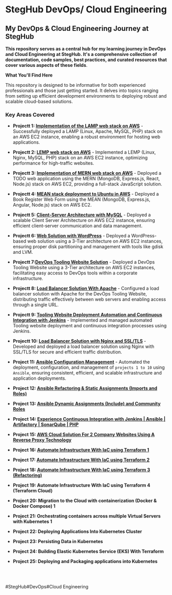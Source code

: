 # StegHub DevOps/ Cloud Engineering

## My DevOps & Cloud Engineering Journey at StegHub

__This repository serves as a central hub for my learning journey in DevOps and Cloud Engineering at StegHub. It's a comprehensive collection of documentation, code samples, best practices, and curated resources that cover various aspects of these fields__.

__What You'll Find Here__

This repository is designed to be informative for both experienced professionals and those just getting started. It delves into topics ranging from setting up efficient development environments to deploying robust and scalable cloud-based solutions.

### Key Areas Covered

- __Projectt 1: [Implementation of the LAMP web stack on AWS](https://github.com/francdomain/StegHub_DevOps-Cloud_Engineering/blob/main/LAMP_STACK/lamp-stack-documentation.md)__ - Successfully deployed a LAMP (Linux, Apache, MySQL, PHP) stack on an AWS EC2 instance, enabling a robust environment for hosting web applications.

- __Projectt 2: [LEMP web stack on AWS](https://github.com/francdomain/StegHub_DevOps-Cloud_Engineering/blob/main/LEMP_STACK/lemp_stack_implementation.md)__ - Implemented a LEMP (Linux, Nginx, MySQL, PHP) stack on an AWS EC2 instance, optimizing performance for high-traffic websites.

- __Projectt 3: [Implementation of MERN web stack on AWS](https://github.com/francdomain/StegHub_DevOps-Cloud_Engineering/blob/main/MERN_WEB_STACK/mern_web_stack_implementation.md)__ - Deployed a TODO web application using the MERN (MongoDB, Express.js, React, Node.js) stack on AWS EC2, providing a full-stack JavaScript solution.

- __Projectt 4: [MEAN stack deployment to Ubuntu in AWS](https://github.com/francdomain/StegHub_DevOps-Cloud_Engineering/blob/main/MEAN_STACK/mean_stack_implementation.md)__ - Deployed a Book Register Web Form using the MEAN (MongoDB, Express.js, Angular, Node.js) stack on AWS EC2.

- __Projectt 5: [Client-Server Architecture with MySQL](https://github.com/francdomain/StegHub_DevOps-Cloud_Engineering/blob/main/Client-Server-Architecture/client_server_architecture.md)__ - Deployed a scalable Client Server Architecture on AWS EC2 instance, ensuring efficient client-server communication and data management.

- __Projectt 6: [Web Solution with WordPress](https://github.com/francdomain/StegHub_DevOps-Cloud_Engineering/blob/main/web-solution-with-wordpress/web_solution_with_wordpress.md)__ - Deployed a WordPress-based web solution using a 3-Tier architecture on AWS EC2 instances, ensuring proper disk partitioning and management with tools like gdisk and LVM.

- __Projectt 7:[DevOps Tooling Website Solution](https://github.com/francdomain/StegHub_DevOps-Cloud_Engineering/blob/main/DevOps-Tooling-Website-Solution/devops_tooling_website_solution.md)__ - Deployed a DevOps Tooling Website using a 3-Tier architecture on AWS EC2 instances, facilitating easy access to DevOps tools within a corporate infrastructure.

- __Projectt 8: [Load Balancer Solution With Apache](https://github.com/francdomain/StegHub_DevOps-Cloud_Engineering/blob/main/Load-Balancer-Solution-With-Apache/Load_Balancer_Solution_With_Apache.md)__ - Configured a load balancer solution with Apache for the DevOps Tooling Website, distributing traffic effectively between web servers and enabling access through a single URL.

- __Projectt 9: [Tooling Website Deployment Automation and Continuous Integration with Jenkins](https://github.com/francdomain/StegHub_DevOps-Cloud_Engineering/blob/main/Tooling-Website-Deployment-Automation-With-CI/Tooling_Website_Deploment_With_CI.md)__ - Implemented and managed automated Tooling website deployment and continuous integration processes using Jenkins.

- __Projectt 10: [Load Balancer Solution with Nginx and SSL/TLS](https://github.com/francdomain/StegHub_DevOps-Cloud_Engineering/blob/main/Load-Balancer-Solution-With-Nginx-And-SSL/Load_Balancer_Solution_With_Nginx_And_SSL-TLS.md)__ - Developed and deployed a load balancer solution using Nginx with SSL/TLS for secure and efficient traffic distribution.

- __Project 11: [Ansible Configuration Management](https://github.com/francdomain/StegHub_DevOps-Cloud_Engineering/blob/main/Ansible-Configuration-Management/Ansible_Configuration_Management.md)__ - Automated the deployment, configuration, and management of `projects 1 to 10` using `Ansible`, ensuring consistent, efficient, and scalable infrastructure and application deployments.

- __Project 12: [Ansible Refactoring & Static Assignments (Imports and Roles)](https://github.com/francdomain/StegHub_DevOps-Cloud_Engineering/blob/main/Ansible-Refactoring-and-Static-Assignments/Ansible_Refactoring_and_Static_Assignments.md)__

- __Project 13: [Ansible Dynamic Assignments (Include) and Community Roles](https://github.com/francdomain/StegHub_DevOps-Cloud_Engineering/blob/main/Ansible-Dynamic-Assignments/Ansible_Dynamic_Assignments.md)__

- __Project 14: [Experience Continuous Integration with Jenkins | Ansible | Artifactory | SonarQube | PHP](https://github.com/francdomain/StegHub_DevOps-Cloud_Engineering/blob/main/Continuous%20Integration%20with%20Jenkins%20%7C%20Ansible%20%7C%20Artifactory%20%7C%20SonarQube%20%7C%20PHP/project-14.md)__

- __Project 15: [AWS Cloud Solution For 2 Company Websites Using A Reverse Proxy Technology](https://github.com/francdomain/StegHub_DevOps-Cloud_Engineering/blob/main/AWS_Cloud_Solution_For_2_Company_Websites_Using_A_Reverse_Proxy_Technology/project_15.md)__

- __Project 16: [Automate Infrastructure With IaC using Terraform 1](https://github.com/francdomain/StegHub_DevOps-Cloud_Engineering/blob/main/Automate_Infrastructure_With_IaC_using_Terraform/project_16.md)__

- __Project 17: [Automate Infrastructure With IaC using Terraform 2](https://github.com/francdomain/StegHub_DevOps-Cloud_Engineering/blob/main/Automate_Infrastructure_With_IaC_using_Terraform_2/project_17.md)__

- __Project 18: [Automate Infrastructure With IaC using Terraform 3 (Refactoring)](https://github.com/francdomain/StegHub_DevOps-Cloud_Engineering/blob/main/Automate_Infrastructure_With_IaC_using_Terraform_3/project_18.md)__

- __Project 19: Automate Infrastructure With IaC using Terraform 4 (Terraform Cloud)__

- __Project 20: Migration to the Сloud with containerization (Docker & Docker Compose) 1__

- __Project 21: Orchestrating containers across multiple Virtual Servers with Kubernetes 1__

- __Project 22: Deploying Applications Into Kubernetes Cluster__

- __Project 23: Persisting Data in Kubernetes__

- __Project 24: Building Elastic Kubernetes Service (EKS) With Terraform__

- __Project 25: Deploying and Packaging applications into Kubernetes__


<br>
<br>


#StegHub#DevOps#Cloud Engineering

